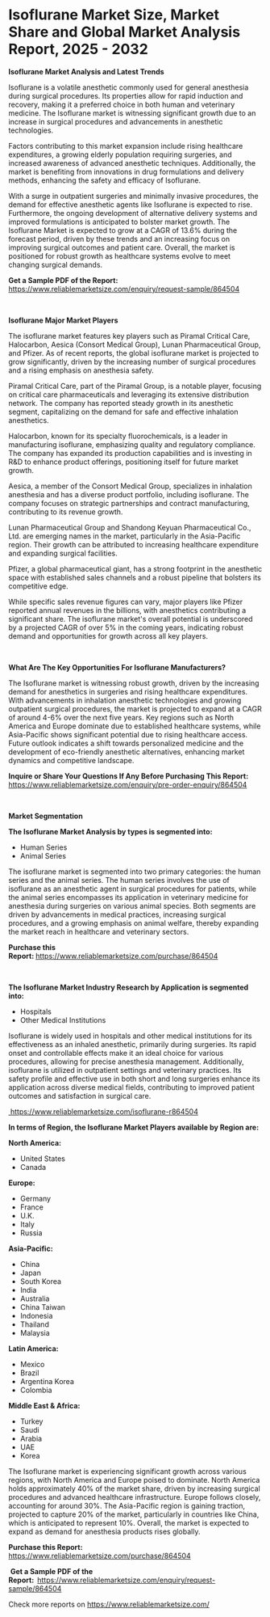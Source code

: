 <p><h1>Isoflurane Market Size, Market Share and Global Market Analysis Report, 2025 - 2032</h1></p><p><strong>Isoflurane Market Analysis and Latest Trends</strong></p>
<p><p>Isoflurane is a volatile anesthetic commonly used for general anesthesia during surgical procedures. Its properties allow for rapid induction and recovery, making it a preferred choice in both human and veterinary medicine. The Isoflurane market is witnessing significant growth due to an increase in surgical procedures and advancements in anesthetic technologies. </p><p>Factors contributing to this market expansion include rising healthcare expenditures, a growing elderly population requiring surgeries, and increased awareness of advanced anesthetic techniques. Additionally, the market is benefiting from innovations in drug formulations and delivery methods, enhancing the safety and efficacy of Isoflurane. </p><p>With a surge in outpatient surgeries and minimally invasive procedures, the demand for effective anesthetic agents like Isoflurane is expected to rise. Furthermore, the ongoing development of alternative delivery systems and improved formulations is anticipated to bolster market growth. The Isoflurane Market is expected to grow at a CAGR of 13.6% during the forecast period, driven by these trends and an increasing focus on improving surgical outcomes and patient care. Overall, the market is positioned for robust growth as healthcare systems evolve to meet changing surgical demands.</p></p>
<p><strong>Get a Sample PDF of the Report:&nbsp;</strong> <a href="https://www.reliablemarketsize.com/enquiry/request-sample/864504?utm_campaign=3552&utm_medium=2&utm_source=Github&utm_content=ia&utm_term=01042025&utm_id=isoflurane">https://www.reliablemarketsize.com/enquiry/request-sample/864504</a></p>
<p>&nbsp;</p>
<p><strong>Isoflurane Major Market Players</strong></p>
<p><p>The isoflurane market features key players such as Piramal Critical Care, Halocarbon, Aesica (Consort Medical Group), Lunan Pharmaceutical Group, and Pfizer. As of recent reports, the global isoflurane market is projected to grow significantly, driven by the increasing number of surgical procedures and a rising emphasis on anesthesia safety.</p><p>Piramal Critical Care, part of the Piramal Group, is a notable player, focusing on critical care pharmaceuticals and leveraging its extensive distribution network. The company has reported steady growth in its anesthetic segment, capitalizing on the demand for safe and effective inhalation anesthetics.</p><p>Halocarbon, known for its specialty fluorochemicals, is a leader in manufacturing isoflurane, emphasizing quality and regulatory compliance. The company has expanded its production capabilities and is investing in R&D to enhance product offerings, positioning itself for future market growth.</p><p>Aesica, a member of the Consort Medical Group, specializes in inhalation anesthesia and has a diverse product portfolio, including isoflurane. The company focuses on strategic partnerships and contract manufacturing, contributing to its revenue growth.</p><p>Lunan Pharmaceutical Group and Shandong Keyuan Pharmaceutical Co., Ltd. are emerging names in the market, particularly in the Asia-Pacific region. Their growth can be attributed to increasing healthcare expenditure and expanding surgical facilities.</p><p>Pfizer, a global pharmaceutical giant, has a strong footprint in the anesthetic space with established sales channels and a robust pipeline that bolsters its competitive edge.</p><p>While specific sales revenue figures can vary, major players like Pfizer reported annual revenues in the billions, with anesthetics contributing a significant share. The isoflurane market's overall potential is underscored by a projected CAGR of over 5% in the coming years, indicating robust demand and opportunities for growth across all key players.</p></p>
<p>&nbsp;</p>
<p><strong>What Are The Key Opportunities For Isoflurane Manufacturers?</strong></p>
<p><p>The Isoflurane market is witnessing robust growth, driven by the increasing demand for anesthetics in surgeries and rising healthcare expenditures. With advancements in inhalation anesthetic technologies and growing outpatient surgical procedures, the market is projected to expand at a CAGR of around 4-6% over the next five years. Key regions such as North America and Europe dominate due to established healthcare systems, while Asia-Pacific shows significant potential due to rising healthcare access. Future outlook indicates a shift towards personalized medicine and the development of eco-friendly anesthetic alternatives, enhancing market dynamics and competitive landscape.</p></p>
<p><strong>Inquire or Share Your Questions If Any Before Purchasing This Report:</strong> <a href="https://www.reliablemarketsize.com/enquiry/pre-order-enquiry/864504?utm_campaign=3552&utm_medium=2&utm_source=Github&utm_content=ia&utm_term=01042025&utm_id=isoflurane">https://www.reliablemarketsize.com/enquiry/pre-order-enquiry/864504</a></p>
<p>&nbsp;</p>
<p><strong>Market Segmentation</strong></p>
<p><strong>The Isoflurane Market Analysis by types is segmented into:</strong></p>
<p><ul><li>Human Series</li><li>Animal Series</li></ul></p>
<p><p>The isoflurane market is segmented into two primary categories: the human series and the animal series. The human series involves the use of isoflurane as an anesthetic agent in surgical procedures for patients, while the animal series encompasses its application in veterinary medicine for anesthesia during surgeries on various animal species. Both segments are driven by advancements in medical practices, increasing surgical procedures, and a growing emphasis on animal welfare, thereby expanding the market reach in healthcare and veterinary sectors.</p></p>
<p><strong>Purchase this Report:&nbsp;</strong><a href="https://www.reliablemarketsize.com/purchase/864504?utm_campaign=3552&utm_medium=2&utm_source=Github&utm_content=ia&utm_term=01042025&utm_id=isoflurane">https://www.reliablemarketsize.com/purchase/864504</a></p>
<p>&nbsp;</p>
<p><strong>The Isoflurane Market Industry Research by Application is segmented into:</strong></p>
<p><ul><li>Hospitals</li><li>Other Medical Institutions</li></ul></p>
<p><p>Isoflurane is widely used in hospitals and other medical institutions for its effectiveness as an inhaled anesthetic, primarily during surgeries. Its rapid onset and controllable effects make it an ideal choice for various procedures, allowing for precise anesthesia management. Additionally, isoflurane is utilized in outpatient settings and veterinary practices. Its safety profile and effective use in both short and long surgeries enhance its application across diverse medical fields, contributing to improved patient outcomes and satisfaction in surgical care.</p></p>
<p><a href="https://www.reliablemarketsize.com/isoflurane-r864504?utm_campaign=3552&utm_medium=2&utm_source=Github&utm_content=ia&utm_term=01042025&utm_id=isoflurane">&nbsp;https://www.reliablemarketsize.com/isoflurane-r864504</a></p>
<p><strong>In terms of Region, the Isoflurane Market Players available by Region are:</strong></p>
<p>
    <p> <strong> North America: </strong>
        <ul>
            <li>United States</li>
            <li>Canada</li>
        </ul>
        </p> 
    <p> <strong> Europe: </strong>
        <ul>
            <li>Germany</li>
            <li>France</li>
            <li>U.K.</li>
            <li>Italy</li>
            <li>Russia</li>
        </ul>
        </p> 
    <p> <strong> Asia-Pacific: </strong>
        <ul>
            <li>China</li>
            <li>Japan</li>
            <li>South Korea</li>
            <li>India</li>
            <li>Australia</li>
            <li>China Taiwan</li>
            <li>Indonesia</li>
            <li>Thailand</li>
            <li>Malaysia</li>
        </ul>
        </p> 
    <p> <strong> Latin America: </strong>
        <ul>
            <li>Mexico</li>
            <li>Brazil</li>
            <li>Argentina Korea</li>
            <li>Colombia</li>
        </ul>
        </p> 
    <p> <strong> Middle East & Africa: </strong>
        <ul>
            <li>Turkey</li>
            <li>Saudi</li>
            <li>Arabia</li>
            <li>UAE</li>
            <li>Korea</li>
        </ul>
    </p>
    </p>
<p><p>The Isoflurane market is experiencing significant growth across various regions, with North America and Europe poised to dominate. North America holds approximately 40% of the market share, driven by increasing surgical procedures and advanced healthcare infrastructure. Europe follows closely, accounting for around 30%. The Asia-Pacific region is gaining traction, projected to capture 20% of the market, particularly in countries like China, which is anticipated to represent 10%. Overall, the market is expected to expand as demand for anesthesia products rises globally.</p></p>
<p><strong>Purchase this Report: </strong><a href="https://www.reliablemarketsize.com/purchase/864504?utm_campaign=3552&utm_medium=2&utm_source=Github&utm_content=ia&utm_term=01042025&utm_id=isoflurane">https://www.reliablemarketsize.com/purchase/864504</a></p>
<p>&nbsp;<strong>Get a Sample PDF of the Report:&nbsp;&nbsp;</strong><a href="https://www.reliablemarketsize.com/enquiry/request-sample/864504?utm_campaign=3552&utm_medium=2&utm_source=Github&utm_content=ia&utm_term=01042025&utm_id=isoflurane">https://www.reliablemarketsize.com/enquiry/request-sample/864504</a></p>
<p><strong></strong></p>
<p>Check more reports on <a href="https://www.reliablemarketsize.com/?utm_campaign=3552&utm_medium=2&utm_source=Github&utm_content=ia&utm_term=01042025&utm_id=isoflurane">https://www.reliablemarketsize.com/</a></p>